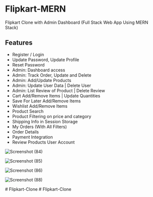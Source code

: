 # Flipkart-MERN

Flipkart Clone with Admin Dashboard (Full Stack Web App Using MERN Stack)

## Features

- Register / Login 
- Update Password, Update Profile
- Reset Password
- Admin: Dashboard access
- Admin: Track Order, Update and Delete
- Admin: Add/Update Products
- Admin: Update User Data | Delete User
- Admin: List Review of Product | Delete Review
- Cart Add/Remove Items | Update Quantities
- Save For Later Add/Remove Items
- Wishlist Add/Remove Items
- Product Search
- Product Filtering on price and category
- Shipping Info in Session Storage
- My Orders (With All Filters)
- Order Details 
- Payment Integration
- Review Products User Account


![Screenshot (84)](https://github.com/Vaibhav-Sutar/Flipkart-Clone/assets/78019203/e29c66fd-be97-4dd0-a08d-2b1e395a9a11)

![Screenshot (85)](https://github.com/Vaibhav-Sutar/Flipkart-Clone/assets/78019203/847ba51b-c25a-4029-a794-a5784c745c56)

![Screenshot (86)](https://github.com/Vaibhav-Sutar/Flipkart-Clone/assets/78019203/0feb2ff6-7e32-4612-9f4e-c4efa6d7fda4)

![Screenshot (88)](https://github.com/Vaibhav-Sutar/Flipkart-Clone/assets/78019203/211048e2-5de8-4346-8908-2018e44866c9)



#   F l i p k a r t - C l o n e  
 #   F l i p k a r t - C l o n e  
 